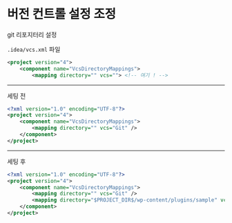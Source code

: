 # 버전 컨트롤 설정 조정

git 리포지터리 설정

`.idea/vcs.xml` 파일

```xml
<project version="4">
    <component name="VcsDirectoryMappings">
        <mapping directory="" vcs=""> <!-- 여기 ! -->
```


--- 
세팅 전
```xml
<?xml version="1.0" encoding="UTF-8"?>
<project version="4">
    <component name="VcsDirectoryMappings">
        <mapping directory="" vcs="Git" />
    </component>
</project>
```

---
세팅 후
```xml
<?xml version="1.0" encoding="UTF-8"?>
<project version="4">
    <component name="VcsDirectoryMappings">
        <mapping directory="" vcs="Git" />
        <mapping directory="$PROJECT_DIR$/wp-content/plugins/sample" vcs="Git" />
    </component>
</project>
```

